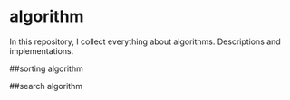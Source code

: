 # algorithm
In this repository, I collect everything about algorithms. Descriptions and implementations.

##sorting algorithm

##search algorithm
